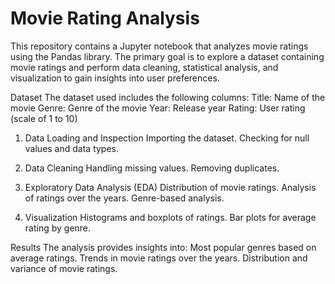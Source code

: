 # Movie Rating Analysis
This repository contains a Jupyter notebook that analyzes movie ratings using the Pandas library. The primary goal is to explore a dataset containing movie ratings and perform data cleaning, statistical analysis, and visualization to gain insights into user preferences.

Dataset
The dataset used includes the following columns:
Title: Name of the movie
Genre: Genre of the movie
Year: Release year
Rating: User rating (scale of 1 to 10)

1. Data Loading and Inspection
Importing the dataset.
Checking for null values and data types.

2. Data Cleaning
Handling missing values.
Removing duplicates.

3. Exploratory Data Analysis (EDA)
Distribution of movie ratings.
Analysis of ratings over the years. Genre-based analysis.

4. Visualization
Histograms and boxplots of ratings.
Bar plots for average rating by genre.

Results
The analysis provides insights into:
Most popular genres based on average ratings.
Trends in movie ratings over the years.
Distribution and variance of movie ratings.
